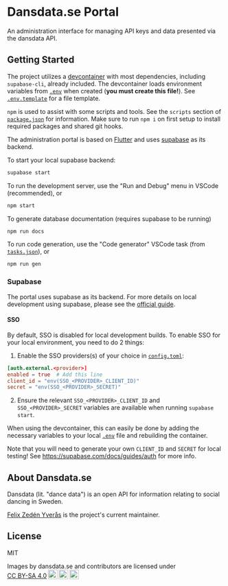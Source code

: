 # Dansdata.se Portal

An administration interface for managing API keys and data presented via the dansdata API.

## Getting Started

The project utilizes a [devcontainer](https://code.visualstudio.com/docs/remote/containers)
with most dependencies, including `supabase-cli`, already included. The devcontainer loads
environment variables from [`.env`](./.env) when created (**you must create this file!**). See
[`.env.template`](./.env.template) for a file template.

`npm` is used to assist with some scripts and tools. See the `scripts` section of
[`package.json`](./package.json) for information. Make sure to run `npm i` on first setup to install
required packages and shared git hooks.

The administration portal is based on [Flutter](https://flutter.dev/) and uses
[supabase](https://supabase.com/) as its backend.

To start your local supabase backend:

```bash
supabase start
```

To run the development server, use the "Run and Debug" menu in VSCode (recommended), or

```bash
npm start
```

To generate database documentation (requires supabase to be running)

```bash
npm run docs
```

To run code generation, use the "Code generator" VSCode task (from
[`tasks.json`](./.vscode/tasks.json)), or

```bash
npm run gen
```

### Supabase

The portal uses supabase as its backend. For more details on local development using
supabase, please see the [official guide](https://supabase.com/docs/guides/local-development).

#### SSO

By default, SSO is disabled for local development builds. To enable SSO for your local environment,
you need to do 2 things:

1. Enable the SSO providers(s) of your choice in [`config.toml`](./supabase/config.toml):

```toml
[auth.external.<provider>]
enabled = true  # Add this line
client_id = "env(SSO_<PROVIDER>_CLIENT_ID)"
secret = "env(SSO_<PROVIDER>_SECRET)"
```

2. Ensure the relevant `SSO_<PROVIDER>_CLIENT_ID` and `SSO_<PROVIDER>_SECRET` variables are
   available when running `supabase start`.

When using the devcontainer, this can easily be done by adding the necessary variables to your local
[`.env`](./.env) file and rebuilding the container.

Note that you will need to generate your own `CLIENT_ID` and `SECRET` for local testing!
See https://supabase.com/docs/guides/auth for more info.

## About Dansdata.se

Dansdata (lit. "dance data") is an open API for information relating to social dancing in Sweden.

[Felix Zedén Yverås](https://github.com/FelixZY) is the project's current maintainer.

## License

MIT

<p xmlns:cc="http://creativecommons.org/ns#">Images by <span property="cc:attributionName">dansdata.se and contributors</span> are licensed under <a href="http://creativecommons.org/licenses/by-sa/4.0/?ref=chooser-v1" target="_blank" rel="license noopener noreferrer" style="display:inline-block;">CC BY-SA 4.0<img style="height:22px!important;margin-left:3px;vertical-align:text-bottom;" src="https://mirrors.creativecommons.org/presskit/icons/cc.svg?ref=chooser-v1" /><img style="height:22px!important;margin-left:3px;vertical-align:text-bottom;" src="https://mirrors.creativecommons.org/presskit/icons/by.svg?ref=chooser-v1" /><img style="height:22px!important;margin-left:3px;vertical-align:text-bottom;" src="https://mirrors.creativecommons.org/presskit/icons/sa.svg?ref=chooser-v1" /></a></p>
